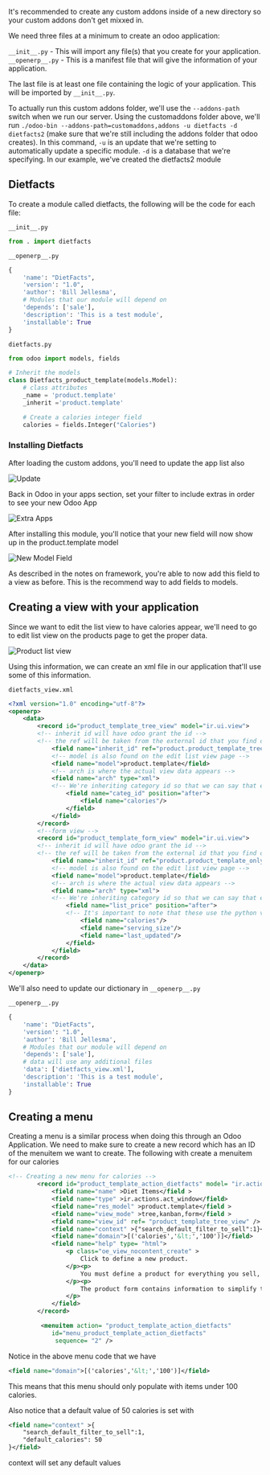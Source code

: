 It's recommended to create any custom addons inside of a new directory so your custom addons don't get mixxed in.

We need three files at a minimum to create an odoo application:

`__init__.py` - This will import any file(s) that you create for your application.
`__openerp__.py` - This is a manifest file that will give the information of your application.

The last file is at least one file containing the logic of your application. This will be imported by `__init__.py`.

To actually run this custom addons folder, we'll use the `--addons-path` switch when we run our server. Using the customaddons folder above, we'll run `./odoo-bin --addons-path=customaddons,addons -u dietfacts -d dietfacts2` (make sure that we're still including the addons folder that odoo creates). In this command, `-u` is an update that we're setting to automatically update a specific module. `-d` is a database that we're specifying. In our example, we've created the dietfacts2 module

## Dietfacts

To create a module called dietfacts, the following will be the code for each file:

`__init__.py`
```py
from . import dietfacts
```

`__openerp__.py`
```py
{
    'name': "DietFacts",
    'version': "1.0",
    'author': 'Bill Jellesma',
    # Modules that our module will depend on
    'depends': ['sale'],
    'description': 'This is a test module',
    'installable': True
}
```

`dietfacts.py`
```py
from odoo import models, fields

# Inherit the models
class Dietfacts_product_template(models.Model):
    # class attributes
    _name = 'product.template'
    _inherit ='product.template'

    # Create a calories integer field
    calories = fields.Integer("Calories")
```

### Installing Dietfacts

After loading the custom addons, you'll need to update the app list also

![Update](./images/app-list.png)

Back in Odoo in your apps section, set your filter to include extras in order to see your new Odoo App

![Extra Apps](./images/extra-apps.png)

After installing this module, you'll notice that your new field will now show up in the product.template model

![New Model Field](./images/new-model-field.png)

As described in the notes on framework, you're able to now add this field to a view as before. This is the recommend way to add fields to models.

## Creating a view with your application

Since we want to edit the list view to have calories appear, we'll need to go to edit list view on the products page to get the proper data.

![Product list view](./images/product-list.png)

Using this information, we can create an xml file in our application that'll use some of this information. 

`dietfacts_view.xml`
```xml
<?xml version="1.0" encoding="utf-8"?>
<openerp>
    <data>
        <record id="product_template_tree_view" model="ir.ui.view">
        <!-- inherit id will have odoo grant the id -->
        <!-- the ref will be taken from the external id that you find on the edit view page -->
            <field name="inherit_id" ref="product.product_template_tree_view"/>
            <!-- model is also found on the edit list view page -->
            <field name="model">product.template</field>
            <!-- arch is where the actual view data appears -->
            <field name="arch" type="xml">
            <!-- We're inheriting category id so that we can say that everything inside these tags should appear after -->
                <field name="categ_id" position="after">
                    <field name="calories"/>
                </field>
            </field>
        </record>
        <!--form view -->
        <record id="product_template_form_view" model="ir.ui.view">
        <!-- inherit id will have odoo grant the id -->
        <!-- the ref will be taken from the external id that you find on the edit view page -->
            <field name="inherit_id" ref="product.product_template_only_form_view"/>
            <!-- model is also found on the edit list view page -->
            <field name="model">product.template</field>
            <!-- arch is where the actual view data appears -->
            <field name="arch" type="xml">
            <!-- We're inheriting category id so that we can say that everything inside these tags should appear after -->
                <field name="list_price" position="after">
                <!-- It's important to note that these use the python variable name -->
                    <field name="calories"/>
                    <field name="serving_size"/>
                    <field name="last_updated"/>
                </field>
            </field>
        </record>
    </data>
</openerp>
```

We'll also need to update our dictionary in `__openerp__.py`

`__openerp__.py`
```py
{
    'name': "DietFacts",
    'version': "1.0",
    'author': 'Bill Jellesma',
    # Modules that our module will depend on
    'depends': ['sale'],
    # data will use any additional files
    'data': ['dietfacts_view.xml'],
    'description': 'This is a test module',
    'installable': True
}
```

## Creating a menu

Creating a menu is a similar process when doing this through an Odoo Application. We need to make sure to create a new record which has an ID of the menuitem we want to create. The following with create a menuitem for our calories

```xml
<!-- Creating a new menu for calories -->
        <record id="product_template_action_dietfacts" model= "ir.actions.act_window" >
            <field name="name" >Diet Items</field >
            <field name="type" >ir.actions.act_window</field>
            <field name="res_model" >product.template</field >
            <field name="view_mode" >tree,kanban,form</field >
            <field name="view_id" ref= "product_template_tree_view" />
            <field name="context" >{"search_default_filter_to_sell":1}</field>
            <field name="domain">[('calories','&lt;','100')]</field>
            <field name="help" type= "html">
                <p class="oe_view_nocontent_create" >
                    Click to define a new product.
                </p><p>
                    You must define a product for everything you sell, whether it's a physical product, a consumable or a service you offer to  customers.             
                </p><p>
                    The product form contains information to simplify the sale process: price, notes in the quotation, accounting data, procurement methods, etc.
                </p>
            </field>
        </record>

         <menuitem action= "product_template_action_dietfacts"
            id="menu_product_template_action_dietfacts"
             sequence= "2" />
```

Notice in the above menu code that we have 

```xml
<field name="domain">[('calories','&lt;','100')]</field>
```

This means that this menu should only populate with items under 100 calories.

Also notice that a default value of 50 calories is set with

```xml
<field name="context" >{
    "search_default_filter_to_sell":1, 
    "default_calories": 50
}</field>
```

context will set any default values